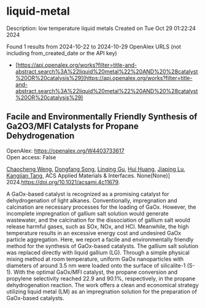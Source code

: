 # liquid-metal
Description: low temperature liquid metals
Created on Tue Oct 29 01:22:24 2024

Found 1 results from 2024-10-22 to 2024-10-29
OpenAlex URLS (not including from_created_date or the API key)
- [https://api.openalex.org/works?filter=title-and-abstract.search%3A%22liquid%20metal%22%20AND%20%28catalyst%20OR%20catalysis%29](https://api.openalex.org/works?filter=title-and-abstract.search%3A%22liquid%20metal%22%20AND%20%28catalyst%20OR%20catalysis%29)

## Facile and Environmentally Friendly Synthesis of Ga2O3/MFI Catalysts for Propane Dehydrogenation   

OpenAlex: https://openalex.org/W4403733617    
Open access: False
    
[Chaocheng Weng](https://openalex.org/A5086098186), [Dongfang Song](https://openalex.org/A5108537272), [Linqing Gu](https://openalex.org/A5011257188), [Hui Huang](https://openalex.org/A5100684579), [Jiaping Lu](https://openalex.org/A5029708837), [Kangjian Tang](https://openalex.org/A5036834319), ACS Applied Materials & Interfaces. None(None)] 2024.https://doi.org/10.1021/acsami.4c11679.
    
A GaOx-based catalyst is recognized as a promising catalyst for dehydrogenation of light alkanes. Conventionally, impregnation and calcination are necessary processes for the loading of GaOx. However, the incomplete impregnation of gallium salt solution would generate wastewater, and the calcination for the dissociation of gallium salt would release harmful gases, such as SOx, NOx, and HCl. Meanwhile, the high temperature results in an excessive energy cost and undesired GaOx particle aggregation. Here, we report a facile and environmentally friendly method for the synthesis of GaOx-based catalysts. The gallium salt solution was replaced directly with liquid gallium (LG). Through a simple physical mixing method at room temperature, uniform GaOx nanoparticles with diameters of around 3.5 nm were loaded onto the surface of silicalite-1 (S-1). With the optimal GaOx/MFI catalyst, the propane conversion and propylene selectivity reached 22.9 and 90.1%, respectively, in the propane dehydrogenation reaction. The work offers a clean and economical strategy utilizing liquid metal (LM) as an impregnation solution for the preparation of GaOx-based catalysts.    

    
